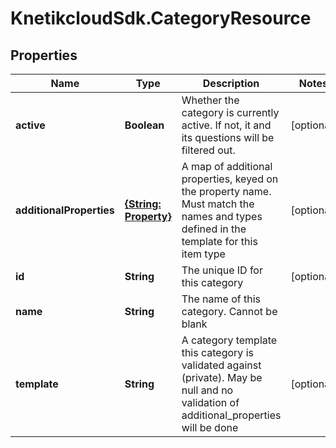 # KnetikcloudSdk.CategoryResource

## Properties
Name | Type | Description | Notes
------------ | ------------- | ------------- | -------------
**active** | **Boolean** | Whether the category is currently active. If not, it and its questions will be filtered out. | [optional] 
**additionalProperties** | [**{String: Property}**](Property.md) | A map of additional properties, keyed on the property name.  Must match the names and types defined in the template for this item type | [optional] 
**id** | **String** | The unique ID for this category | [optional] 
**name** | **String** | The name of this category. Cannot be blank | 
**template** | **String** | A category template this category is validated against (private). May be null and no validation of additional_properties will be done | [optional] 


